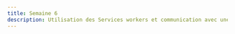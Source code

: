 ```yaml
---
title: Semaine 6
description: Utilisation des Services workers et communication avec une API
---
```

